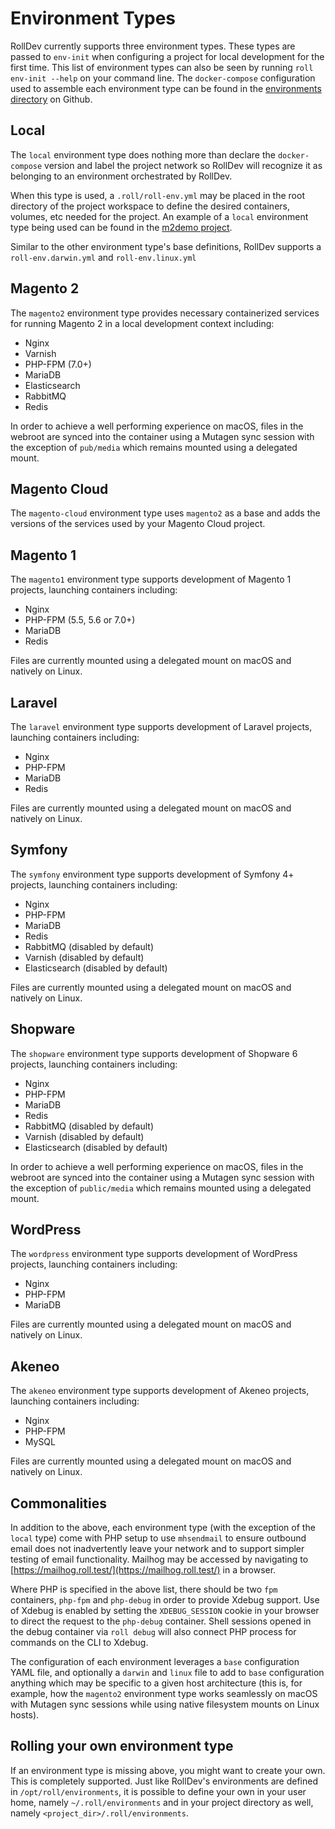 # Environment Types

RollDev currently supports three environment types. These types are passed to `env-init` when configuring a project for local development for the first time. This list of environment types can also be seen by running `roll env-init --help` on your command line. The `docker-compose` configuration used to assemble each environment type can be found in the [environments directory](https://github.com/epartment/rolldev/tree/master/environments) on Github.

## Local

The `local` environment type does nothing more than declare the `docker-compose` version and label the project network so RollDev will recognize it as belonging to an environment orchestrated by RollDev.

When this type is used, a `.roll/roll-env.yml` may be placed in the root directory of the project workspace to define the desired containers, volumes, etc needed for the project. An example of a `local` environment type being used can be found in the [m2demo project](https://github.com/davidalger/m2demo).

Similar to the other environment type's base definitions, RollDev supports a `roll-env.darwin.yml` and `roll-env.linux.yml`

## Magento 2

The `magento2` environment type provides necessary containerized services for running Magento 2 in a local development context including:

* Nginx
* Varnish
* PHP-FPM (7.0+)
* MariaDB
* Elasticsearch
* RabbitMQ
* Redis

In order to achieve a well performing experience on macOS, files in the webroot are synced into the container using a Mutagen sync session with the exception of `pub/media` which remains mounted using a delegated mount.

## Magento Cloud

The `magento-cloud` environment type uses `magento2` as a base and adds the versions of the services used by your Magento Cloud project.

## Magento 1

The `magento1` environment type supports development of Magento 1 projects, launching containers including:

* Nginx
* PHP-FPM (5.5, 5.6 or 7.0+)
* MariaDB
* Redis

Files are currently mounted using a delegated mount on macOS and natively on Linux.

## Laravel

The `laravel` environment type supports development of Laravel projects, launching containers including:

* Nginx
* PHP-FPM
* MariaDB
* Redis

Files are currently mounted using a delegated mount on macOS and natively on Linux.

## Symfony

The `symfony` environment type supports development of Symfony 4+ projects, launching containers including:

* Nginx
* PHP-FPM
* MariaDB
* Redis
* RabbitMQ (disabled by default)
* Varnish (disabled by default)
* Elasticsearch (disabled by default)

Files are currently mounted using a delegated mount on macOS and natively on Linux.

## Shopware

The `shopware` environment type supports development of Shopware 6 projects, launching containers including:

* Nginx
* PHP-FPM
* MariaDB
* Redis
* RabbitMQ (disabled by default)
* Varnish (disabled by default)
* Elasticsearch (disabled by default)

In order to achieve a well performing experience on macOS, files in the webroot are synced into the container using a Mutagen sync session with the exception of `public/media` which remains mounted using a delegated mount.

## WordPress

The `wordpress` environment type supports development of WordPress projects, launching containers including:

* Nginx
* PHP-FPM
* MariaDB

Files are currently mounted using a delegated mount on macOS and natively on Linux.

## Akeneo

The `akeneo` environment type supports development of Akeneo projects, launching containers including:

* Nginx
* PHP-FPM
* MySQL

Files are currently mounted using a delegated mount on macOS and natively on Linux.

## Commonalities

In addition to the above, each environment type (with the exception of the `local` type) come with PHP setup to use `mhsendmail` to ensure outbound email does not inadvertently leave your network and to support simpler testing of email functionality. Mailhog may be accessed by navigating to [https://mailhog.roll.test/](https://mailhog.roll.test/) in a browser.

Where PHP is specified in the above list, there should be two `fpm` containers, `php-fpm` and `php-debug` in order to provide Xdebug support. Use of Xdebug is enabled by setting the `XDEBUG_SESSION` cookie in your browser to direct the request to the `php-debug` container. Shell sessions opened in the debug container via `roll debug` will also connect PHP process for commands on the CLI to Xdebug.

The configuration of each environment leverages a `base` configuration YAML file, and optionally a `darwin` and `linux` file to add to `base` configuration anything which may be specific to a given host architecture (this is, for example, how the `magento2` environment type works seamlessly on macOS with Mutagen sync sessions while using native filesystem mounts on Linux hosts).

## Rolling your own environment type

If an environment type is missing above, you might want to create your own. This is completely supported. Just like RollDev's environments are defined in `/opt/roll/environments`, it is possible to define your own in your user home, namely `~/.roll/environments` and in your project directory as well, namely `<project_dir>/.roll/environments`.